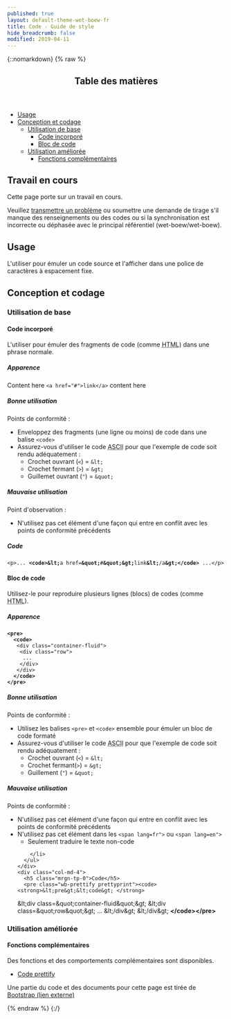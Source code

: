 ```yaml
---
published: true
layout: default-theme-wet-boew-fr
title: Code - Guide de style
hide_breadcrumb: false
modified: 2019-04-11
---
```

{::nomarkdown}
{% raw %}
  <div class="row">
    <nav role="navigation" class="col-md-8">
      <div class="panel panel-default">
        <header class="panel-heading">
          <h2 class="panel-title">Table des matières </h2>
        </header>
        <div class="panel-body">
          <ul>
            <li><a href="#purpose">Usage</a></li>
            <li><a href="#design">Conception et codage</a>
              <ul>
                <li><a href="#basic">Utilisation de base </a>
                  <ul>
                    <li><a href="#inline">Code incorporé </a></li>
                    <li><a href="#block">Bloc de code  </a></li>
                  </ul>
                </li>
                <li><a href="#enhanced">Utilisation améliorée</a>
                  <ul>
                    <li><a href="#addon">Fonctions complémentaires </a> </li>
                  </ul>
                </li>
              </ul>
            </li>
          </ul>
        </div>
      </div>
    </nav>
    <section class="col-md-4">
      <div class="panel panel-warning">
        <div class="panel-body">
          <h2 class="mrgn-tp-0 h4 text-warning"><span class="fa fa-exclamation-triangle"></span> Travail en cours</h2>
          <p>Cette page porte sur un travail en cours.</p>
          <p>Veuillez <a href="https://github.com/wet-boew/wet-boew-styleguide/issues/new">transmettre un problème</a> ou soumettre une demande de tirage s'il manque des renseignements ou des codes ou si la synchronisation est incorrecte ou déphasée avec le principal référentiel  (wet-boew/wet-boew).</p>
        </div>
      </div>
    </section>
  </div>
  <h2 id="purpose"><span class="fa-stack"><span class="fa fa-circle fa-stack-2x"></span><span class="fa fa-info fa-stack-1x fa-inverse"></span></span> Usage </h2>
  <p>L'utiliser  pour émuler un code source et l'afficher dans une police de caractères à espacement fixe. </p>
  <h2 id="design"><span class="fa-stack"><span class="fa fa-circle fa-stack-2x"></span><span class="fa fa-paint-brush fa-stack-1x fa-inverse"></span></span> Conception et codage</h2>
  <h3 id="basic">Utilisation de base </h3>
  <h4 id="inline"><span class="fa-stack"><span class="fa fa-circle fa-stack-2x"></span><span class="fa fa-code fa-stack-1x fa-inverse"></span></span> Code incorporé </h4>
  <p>L'utiliser pour émuler des fragments de code (comme <abbr title="Langage hypertexte">HTML</abbr>) dans une phrase normale.</p>
  <div class="row">
    <div class="col-md-4">
      <div class="panel panel-default">
        <div class="panel-body">
          <h5 class="mrgn-tp-0">Apparence</h5>
          <p>Content here <code>&lt;a href=&quot;#&quot;&gt;link&lt;/a&gt;</code> content here</p>
        </div>
      </div>
    </div>
    <div class="col-md-4">
      <h5 class="mrgn-tp-0 text-success"><span class="glyphicon glyphicon-ok-circle"></span> Bonne utilisation </h5>
      <p><span class="nowrap">Points de conformité&nbsp;:</span></p>
      <ul>
        <li>Enveloppez des fragments (une ligne ou moins) de code dans une balise  <code>&lt;code&gt;</code></li>
        <li>Assurez-vous d'utiliser le code  <abbr title="code américain normalisé pour l'échange d'information">ASCII</abbr> pour que l'exemple de code soit rendu adéquatement&nbsp;:
          <ul>
            <li> Crochet ouvrant (<code>&lt;</code>) = <code>&amp;lt;</code></li>
            <li>Crochet fermant  (<code>&gt;</code>) = <code>&amp;gt;</code></li>
            <li>Guillemet ouvrant (<code>&quot;</code>) = <code>&amp;quot;</code></li>
          </ul>
        </li>
      </ul>
      <h5 class="mrgn-tp-0 text-danger"><span class="glyphicon glyphicon-remove-circle"></span> Mauvaise utilisation </h5>
      <p><span class="nowrap">Point d'observation&nbsp;:</span></p>
      <ul>
        <li>N'utilisez pas cet élément d'une façon qui entre en conflit avec les points de conformité précédents</li>
      </ul>
    </div>
    <div class="col-md-4">
      <h5 class="mrgn-tp-0">Code</h5>
      <pre class="wb-prettify prettyprint"><code>&lt;p&gt;... <strong>&lt;code&gt;&amp;lt;</strong>a href=<strong>&amp;quot;</strong>#<strong>&amp;quot;&amp;gt;</strong>link<strong>&amp;lt;</strong>/a<strong>&amp;gt;&lt;/code&gt;</strong> ...&lt;/p&gt;</code></pre>
    </div>
  </div>
  <h4 id="block"><span class="fa-stack"><span class="fa fa-circle fa-stack-2x"></span><span class="fa fa-code fa-stack-1x fa-inverse"></span></span> Bloc de code </h4>
  <p>Utilisez-le pour reproduire plusieurs lignes (blocs) de codes (comme <abbr title="Langage hypertexte">HTML</abbr>).</p>
  <div class="row">
    <div class="col-md-4">
      <div class="panel panel-default">
        <div class="panel-body">
          <h5 class="mrgn-tp-0">Apparence</h5>
          <pre><code><strong>&lt;pre&gt;
  &lt;code&gt;</strong>
   &lt;div class=&quot;container-fluid&quot;&gt;
    &lt;div class=&quot;row&quot;&gt;
     ...
	&lt;/div&gt;
   &lt;/div&gt;
  <strong>&lt;/code&gt;
&lt;/pre&gt;</strong></code></pre>
        </div>
      </div>
    </div>
    <div class="col-md-4">
      <h5 class="mrgn-tp-0 text-success"><span class="glyphicon glyphicon-ok-circle"></span> Bonne utilisation</h5>
      <p><span class="nowrap">Points de conformité&nbsp;:</span></p>
      <ul>
        <li>Utilisez les balises  <code>&lt;pre&gt;</code> et <code>&lt;code&gt;</code> ensemble pour émuler un bloc de code formaté</li>
        <li>Assurez-vous d'utiliser le code <abbr title="code américain normalisé pour l'échange d'information">ASCII</abbr> pour que l'exemple de code soit rendu adéquatement&nbsp;:
          <ul>
            <li> Crochet ouvrant (<code>&lt;</code>) = <code>&amp;lt;</code></li>
            <li>Crochet fermant(<code>&gt;</code>) = <code>&amp;gt;</code></li>
            <li>Guillement (<code>&quot;</code>) = <code>&amp;quot;</code></li>
          </ul>
        </li>
      </ul>
      <h5 class="mrgn-tp-0 text-danger"><span class="glyphicon glyphicon-remove-circle"></span> Mauvaise utilisation </h5>
      <p><span class="nowrap">Points de conformité&nbsp;:</span></p>
      <ul>
        <li>N'utilisez pas cet élément d'une façon qui entre en conflit avec les points de conformité précédents</li>
        <li>N'utilisez pas cet élément  dans les <code>&lt;span lang=fr&quot;&gt;</code> ou <code>&lt;span lang=en&quot;&gt;</code>
            <ul>
              <li>Seulement traduire le texte non-code</li>
            </ul>

        </li>
      </ul>
    </div>
    <div class="col-md-4">
      <h5 class="mrgn-tp-0">Code</h5>
      <pre class="wb-prettify prettyprint"><code><strong>&lt;pre&gt;&lt;code&gt; </strong>
  &amp;lt;div class=&amp;quot;container-fluid&amp;quot;&amp;gt;
   &amp;lt;div class=&amp;quot;row&amp;quot;&amp;gt;
     ...
   &amp;lt;/div&amp;gt;
  &amp;lt;/div&amp;gt;
<strong>&lt;/code&gt;&lt;/pre&gt;</strong></code></pre>
    </div>
  </div>
  <h3 id="enhanced">Utilisation améliorée </h3>
  <h4 id="addon"><span class="fa-stack"><span class="fa fa-circle fa-stack-2x"></span><span class="fa fa-stack-1x fa-plus fa-inverse"></span></span> Fonctions complémentaires </h4>
  <p>Des fonctions et des comportements complémentaires sont disponibles.</p>
  <ul class="list-inline lst-spcd">
    <li><a class="btn btn-default" href="http://wet-boew.github.io/v4.0-ci/demos/prettify/prettify-fr.html" ><span lang="en-ca" xml:lang="en-ca">Code prettify</span></a></li>
  </ul>
  <p class="mrgn-tp-lg text-muted">Une partie du code et des documents pour cette page est tirée de <a href="http://getbootstrap.com/" >Bootstrap<span  class="wb-inv"> (lien externe)</span></a></p>
{% endraw %}
{:/}
